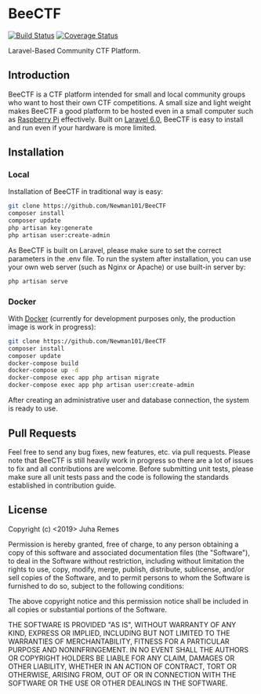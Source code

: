 # BeeCTF
[![Build Status](https://travis-ci.com/Newman101/BeeCTF.svg?branch=master)](https://travis-ci.com/Newman101/BeeCTF)
[![Coverage Status](https://coveralls.io/repos/github/Newman101/BeeCTF/badge.svg?branch=master)](https://coveralls.io/github/Newman101/BeeCTF?branch=master)

Laravel-Based Community CTF Platform.

## Introduction
BeeCTF is a CTF platform intended for small and local community groups who want to host their own CTF competitions. A small size and light weight makes BeeCTF a good platform to be hosted even in a small computer such as [Raspberry Pi](https://www.raspberrypi.org/) effectively. Built on [Laravel 6.0](https://laravel.com/), BeeCTF is easy to install and run even if your hardware is more limited. 

## Installation

### Local
Installation of BeeCTF in traditional way is easy:

```bash
git clone https://github.com/Newman101/BeeCTF
composer install
composer update
php artisan key:generate
php artisan user:create-admin
```

As BeeCTF is built on Laravel, please make sure to set the correct parameters in the .env file. To run the system after installation, you can use your own web server (such as Nginx or Apache) or use built-in server by:

```bash
php artisan serve
```

### Docker
With [Docker](https://www.docker.com/) (currently for development purposes only, the production image is work in progress):

```bash
git clone https://github.com/Newman101/BeeCTF
composer install
composer update
docker-compose build
docker-compose up -d
docker-compose exec app php artisan migrate
docker-compose exec app php artisan user:create-admin
```

After creating an administrative user and database connection, the system is ready to use.

## Pull Requests
Feel free to send any bug fixes, new features, etc. via pull requests. Please note that BeeCTF is still heavily work in progress so there are a lot of issues to fix and all contributions are welcome. Before submitting unit tests, please make sure all unit tests pass and the code is following the standards established in contribution guide.

## License
Copyright (c) <2019> Juha Remes

Permission is hereby granted, free of charge, to any person obtaining a copy
of this software and associated documentation files (the "Software"), to deal
in the Software without restriction, including without limitation the rights
to use, copy, modify, merge, publish, distribute, sublicense, and/or sell
copies of the Software, and to permit persons to whom the Software is
furnished to do so, subject to the following conditions:

The above copyright notice and this permission notice shall be included in all
copies or substantial portions of the Software.

THE SOFTWARE IS PROVIDED "AS IS", WITHOUT WARRANTY OF ANY KIND, EXPRESS OR
IMPLIED, INCLUDING BUT NOT LIMITED TO THE WARRANTIES OF MERCHANTABILITY,
FITNESS FOR A PARTICULAR PURPOSE AND NONINFRINGEMENT. IN NO EVENT SHALL THE
AUTHORS OR COPYRIGHT HOLDERS BE LIABLE FOR ANY CLAIM, DAMAGES OR OTHER
LIABILITY, WHETHER IN AN ACTION OF CONTRACT, TORT OR OTHERWISE, ARISING FROM,
OUT OF OR IN CONNECTION WITH THE SOFTWARE OR THE USE OR OTHER DEALINGS IN THE
SOFTWARE.
